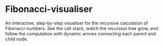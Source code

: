 # Fibonacci-visualiser
An interactive, step-by-step visualiser for the recursive calculation of Fibonacci numbers.
See the call stack, watch the recursion tree grow, and follow the computation with dynamic arrows connecting each parent and child node.
